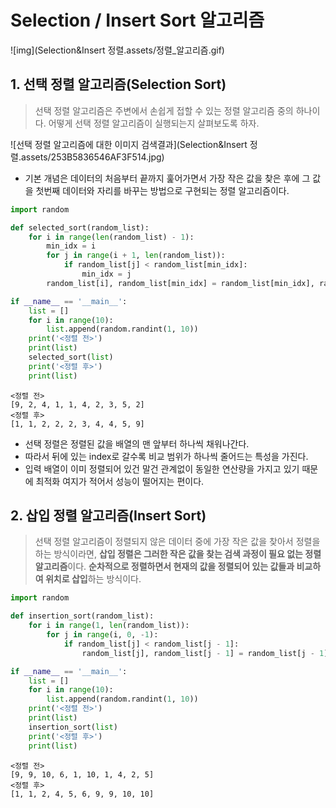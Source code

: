 # Selection / Insert Sort 알고리즘

![img](Selection&Insert 정렬.assets/정렬_알고리즘.gif)

## 1. 선택 정렬 알고리즘(Selection Sort)

> 선택 정렬 알고리즘은 주변에서 손쉽게 접할 수 있는 정렬 알고리즘 중의 하나이다. 어떻게 선택 정렬 알고리즘이 실행되는지 살펴보도록 하자.

![선택 정렬 알고리즘에 대한 이미지 검색결과](Selection&Insert 정렬.assets/253B5836546AF3F514.jpg)

- 기본 개념은 데이터의 처음부터 끝까지 훑어가면서 가장 작은 값을 찾은 후에 그 값을 첫번째 데이터와 자리를 바꾸는 방법으로 구현되는 정렬 알고리즘이다.

```python
import random

def selected_sort(random_list):
    for i in range(len(random_list) - 1):
        min_idx = i
        for j in range(i + 1, len(random_list)):
            if random_list[j] < random_list[min_idx]:
                min_idx = j
        random_list[i], random_list[min_idx] = random_list[min_idx], random_list[i]

if __name__ == '__main__':
    list = []
    for i in range(10):
        list.append(random.randint(1, 10))
    print('<정렬 전>')
    print(list)
    selected_sort(list)
    print('<정렬 후>')
    print(list)
```

```
<정렬 전>
[9, 2, 4, 1, 1, 4, 2, 3, 5, 2]
<정렬 후>
[1, 1, 2, 2, 2, 3, 4, 4, 5, 9]
```

- 선택 정렬은 정렬된 값을 배열의 맨 앞부터 하나씩 채워나간다. 
- 따라서 뒤에 있는 index로 갈수록 비교 범위가 하나씩 줄어드는 특성을 가진다.
- 입력 배열이 이미 정렬되어 있건 말건 관계없이 동일한 연산량을 가지고 있기 때문에 최적화 여지가 적어서 성능이 떨어지는 편이다.

## 2. 삽입 정렬 알고리즘(Insert Sort)

> 선택 정렬 알고리즘이 정렬되지 않은 데이터 중에 가장 작은 값을 찾아서 정렬을 하는 방식이라면, **삽입 정렬은 그러한 작은 값을 찾는 검색 과정이 필요 없는 정렬 알고리즘**이다. **순차적으로 정렬하면서 현재의 값을 정렬되어 있는 값들과 비교하여 위치로 삽입**하는 방식이다.

```python
import random

def insertion_sort(random_list):
    for i in range(1, len(random_list)):
        for j in range(i, 0, -1):
            if random_list[j] < random_list[j - 1]:
                random_list[j], random_list[j - 1] = random_list[j - 1], random_list[j]

if __name__ == '__main__':
    list = []
    for i in range(10):
        list.append(random.randint(1, 10))
    print('<정렬 전>')
    print(list)
    insertion_sort(list)
    print('<정렬 후>')
    print(list)
```

```
<정렬 전>
[9, 9, 10, 6, 1, 10, 1, 4, 2, 5]
<정렬 후>
[1, 1, 2, 4, 5, 6, 9, 9, 10, 10]
```

